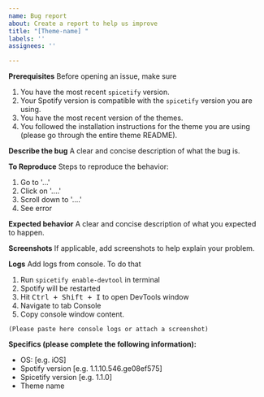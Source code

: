 ```yaml
---
name: Bug report
about: Create a report to help us improve
title: "[Theme-name] "
labels: ''
assignees: ''

---
```


**Prerequisites**
Before opening an issue, make sure
1. You have the most recent `spicetify` version.
2. Your Spotify version is compatible with the `spicetify` version you are using.
3. You have the most recent version of the themes.
4. You followed the installation instructions for the theme you are using (please go through the entire theme README).

**Describe the bug**
A clear and concise description of what the bug is.

**To Reproduce**
Steps to reproduce the behavior:
1. Go to '...'
2. Click on '....'
3. Scroll down to '....'
4. See error

**Expected behavior**
A clear and concise description of what you expected to happen.

**Screenshots**
If applicable, add screenshots to help explain your problem.

**Logs**
Add logs from console. To do that
1. Run `spicetify enable-devtool` in terminal
2. Spotify will be restarted
3. Hit <kbd>Ctrl + Shift + I</kbd> to open DevTools window
4. Navigate to tab Console
5. Copy console window content.

```console
(Please paste here console logs or attach a screenshot)
```

**Specifics (please complete the following information):**
 - OS: [e.g. iOS]
 - Spotify version [e.g. 1.1.10.546.ge08ef575]
 - Spicetify version [e.g. 1.1.0]
 - Theme name
